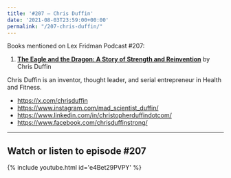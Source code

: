 ```yaml
---
title: '#207 – Chris Duffin'
date: '2021-08-03T23:59:00+00:00'
permalink: "/207-chris-duffin/"
---
```


Books mentioned on Lex Fridman Podcast #207:

1. <b><a href="https://amzn.to/3C0eJ6U" target="_blank" rel="sponsored noopener noreferrer">The Eagle and the Dragon: A Story of Strength and Reinvention</a></b> by Chris Duffin

<!--more-->

Chris Duffin is an inventor, thought leader, and serial entrepreneur in Health and Fitness.

- <a href="https://x.com/chrisduffin" target="_blank">https://x.com/chrisduffin</a>
- <a href="https://www.instagram.com/mad_scientist_duffin/" target="_blank">https://www.instagram.com/mad_scientist_duffin/</a>
- <a href="https://www.linkedin.com/in/christopherduffindotcom/" target="_blank">https://www.linkedin.com/in/christopherduffindotcom/</a>
- <a href="https://www.facebook.com/chrisduffinstrong/" target="_blank">https://www.facebook.com/chrisduffinstrong/</a>

- - - - - -

## Watch or listen to episode #207

{% include youtube.html id='e4Bet29PVPY' %}
